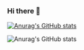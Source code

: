 ### Hi there 👋

[![Anurag's GitHub stats](https://github-readme-stats.vercel.app/api?username=Naarestan)](https://github.com/anuraghazra/github-readme-stats)

![Anurag's GitHub stats](https://github-readme-stats.vercel.app/api?username=Naarestan&show_icons=true&theme=radical)
